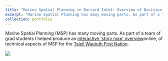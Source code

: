 ```yaml
---
title: "Marine Spatial Planning in Burrard Inlet: Overview of Decision Support and Technical Aspects (2020)"
excerpt: "Marine Spatial Planning has many moving parts. As part of a team of grad students I helped produce an online 'story map' giving an interactive overview of technical aspects for the Tsleil Waututh First Nation. <br/><img src='/images/storymap.png' width='400px%'>"
collection: portfolio
---
```


Marine Spatial Planning (MSP) has many moving parts. As part of a team of grad students I helped produce an [interactive 'story map' overview](https://storymaps.arcgis.com/stories/f706a6e15fc942eab88a05af863b6ff4)online, of technical aspects of MSP for the <a href="https://twnation.ca/">Tsleil Waututh First Nation</a>.

<img src="https://media.giphy.com/media/j1zTCka8Fh376fNaHm/giphy.gif">